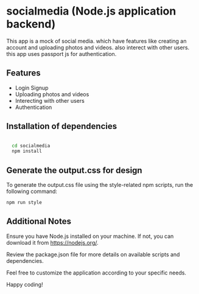 
# socialmedia (Node.js application backend)

This app is a mock of social media. which have features like creating an account and uploading photos and videos. also interect with other users. this app uses passport js for authentication. 




## Features

- Login Signup
- Uploading photos and videos
- Interecting with other users 
- Authentication 


## Installation of dependencies


```bash

  cd socialmedia
  npm install 
```
## Generate the output.css for design
To generate the output.css file using the style-related npm scripts, run the following command:
```bash 
npm run style 
```
    
## Additional Notes


Ensure you have Node.js installed on your machine. If not, you can download it from https://nodejs.org/.

Review the package.json file for more details on available scripts and dependencies.

Feel free to customize the application according to your specific needs.

Happy coding!
